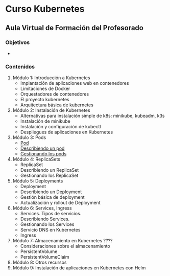 # Curso Kubernetes

## Aula Virtual de Formación del Profesorado

### Objetivos

* 

### Contenidos

1. Módulo 1: Introducción a Kubernetes
    * Implantación de aplicaciones web en contenedores
    * Limitaciones de Docker
    * Orquestadores de contenedores
    * El proyecto kubernetes
    * Arquitectura básica de kubernetes
2. Módulo 2: Instalación de Kubernetes
    * Alternativas para instalación simple de k8s: minikube, kubeadm, k3s
    * Instalación de minikube
    * Instalación y configuración de kubectl
    * Despliegues de aplicaciones en Kubernetes
3. Módulo 3: Pods
    * [Pod](modulo3/pods.md)
    * [Describiendo un pod](modulo3/describiendo_pod.md)
    * [Gestionando los pods](modulo3/gestionando_pod.md)
4. Módulo 4: ReplicaSets
    * ReplicaSet
    * Describiendo un ReplicaSet
    * Gestionando los ReplicaSet
5. Módulo 5: Deployments
    * Deployment
    * Describiendo un Deployment
    * Gestión básica de deployment
    * Actualización y rollout de Deployment
6. Módulo 6: Services, Ingress
    * Services. Tipos de servicios.
    * Describiendo Services.
    * Gestionando los Services
    * Servicio DNS en Kubernetes
    * Ingress
7. Módulo 7: Almacenamiento en Kubernetes ????
    * Consideraciones sobre el almacenamiento
    * PersistentVolume
    * PersistentVolumeClaim
8. Módulo 8: Otros recursos
9. Módulo 9: Instalación de aplicaciones en Kubernetes con Helm

